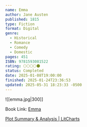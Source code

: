 ```yaml
---
name: Emma
author: Jane Austen
published: 1815
type: Fiction
format: Digital
genre:
  - Historical
  - Romance
  - Comedy
  - Domestic
pages: 451
ISBN: 9781593081522
rating: 🌕🌕🌕🌕🌑
status: Completed
date: 2025-01-08T19:00:00
finished: 2025-01-24T23:36:53
updated: 2025-05-31 18:23:33 -0500
---
```


![[emma.jpg|300]]

Book Link: [Emma](https://www.goodreads.com/work/shelves/3360164-emma)

[Plot Summary & Analysis \| LitCharts](https://www.litcharts.com/lit/emma/summary)